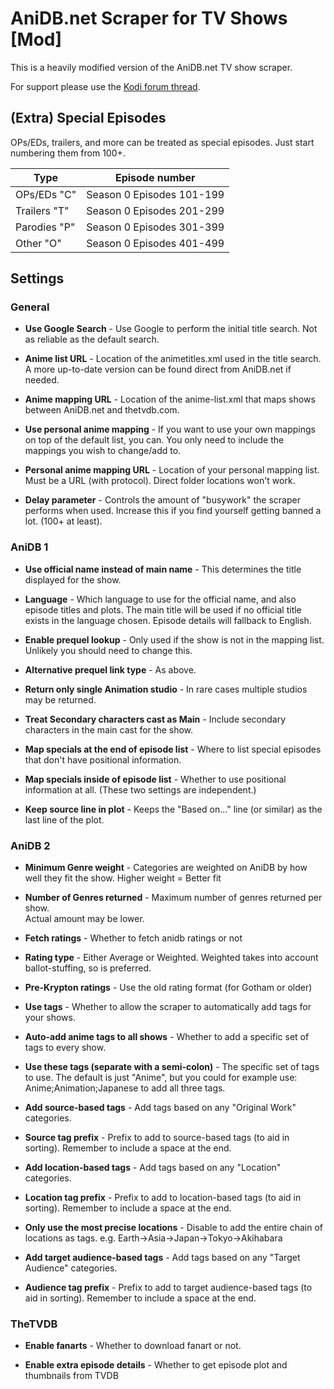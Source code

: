 AniDB.net Scraper for TV Shows [Mod]
====================================
This is a heavily modified version of the AniDB.net TV show scraper.

For support please use the [Kodi forum thread](https://forum.kodi.tv/showthread.php?tid=142835).

(Extra) Special Episodes
------------------------
OPs/EDs, trailers, and more can be treated as special episodes.  Just start numbering them from 100+.

|    Type     |     Episode number      |
| ----------- | ----------------------- |
|OPs/EDs  "C" |Season 0 Episodes 101-199|
|Trailers "T" |Season 0 Episodes 201-299|
|Parodies "P" |Season 0 Episodes 301-399|
|Other    "O" |Season 0 Episodes 401-499|

Settings
--------

### General ###

*   **Use Google Search** - Use Google to perform the initial title search.
    Not as reliable as the default search.

*   **Anime list URL** - Location of the animetitles.xml used in the title search.
    A more up-to-date version can be found direct from AniDB.net if needed.

*   **Anime mapping URL** - Location of the anime-list.xml that maps shows between 
    AniDB.net and thetvdb.com.

*   **Use personal anime mapping** - If you want to use your own mappings on top of the
    default list, you can.  You only need to include the mappings you wish to change/add to.

*   **Personal anime mapping URL** - Location of your personal mapping list.
    Must be a URL (with protocol).  Direct folder locations won't work.

*   **Delay parameter** - Controls the amount of "busywork" the scraper performs when used.
    Increase this if you find yourself getting banned a lot. (100+ at least).

### AniDB 1 ###

*   **Use official name instead of main name** - This determines the title displayed for the show.

*   **Language** - Which language to use for the official name, and also episode titles and plots.
    The main title will be used if no official title exists in the language chosen.
	Episode details will fallback to English.

*   **Enable prequel lookup** - Only used if the show is not in the mapping list.
    Unlikely you should need to change this.

*   **Alternative prequel link type** - As above.

*   **Return only single Animation studio** - In rare cases multiple studios may be returned.

*   **Treat Secondary characters cast as Main** - Include secondary characters in the main cast for the show.

*   **Map specials at the end of episode list** - Where to list special episodes that don't have positional information.

*   **Map specials inside of episode list** - Whether to use positional information at all.
    (These two settings are independent.)

*   **Keep source line in plot** - Keeps the "Based on..." line (or similar) as the last line of the plot.

### AniDB 2 ###

*   **Minimum Genre weight** - Categories are weighted on AniDB by how well they fit the show.
    Higher weight = Better fit

*   **Number of Genres returned** - Maximum number of genres returned per show.  
    Actual amount may be lower.

*   **Fetch ratings** - Whether to fetch anidb ratings or not

*   **Rating type** - Either Average or Weighted.  Weighted takes into account ballot-stuffing, so is preferred.

*   **Pre-Krypton ratings** - Use the old rating format (for Gotham or older)

*   **Use tags** - Whether to allow the scraper to automatically add tags for your shows.

*   **Auto-add anime tags to all shows** - Whether to add a specific set of tags to every show.

*   **Use these tags (separate with a semi-colon)** - The specific set of tags to use.  The default is just "Anime",
    but you could for example use: Anime;Animation;Japanese to add all three tags.

*   **Add source-based tags** - Add tags based on any "Original Work" categories.

*   **Source tag prefix** - Prefix to add to source-based tags (to aid in sorting).  Remember to include a space at the end.

*   **Add location-based tags** - Add tags based on any "Location" categories.

*   **Location tag prefix** - Prefix to add to location-based tags (to aid in sorting).  Remember to include a space at the end.

*   **Only use the most precise locations** - Disable to add the entire chain of locations as tags. 
    e.g. Earth->Asia->Japan->Tokyo->Akihabara
	
*   **Add target audience-based tags** - Add tags based on any "Target Audience" categories.

*   **Audience tag prefix** - Prefix to add to target audience-based tags (to aid in sorting).  Remember to include a space at the end.


### TheTVDB ###

*   **Enable fanarts** - Whether to download fanart or not.

*   **Enable extra episode details** - Whether to get episode plot and thumbnails from TVDB